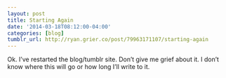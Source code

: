 ```yaml
---
layout: post
title: Starting Again
date: '2014-03-18T08:12:00-04:00'
categories: [blog]
tumblr_url: http://ryan.grier.co/post/79963171107/starting-again
---
```

Ok. I’ve restarted the blog/tumblr site. Don’t give me grief about it. I don’t know where this will go or how long I’ll write to it.
